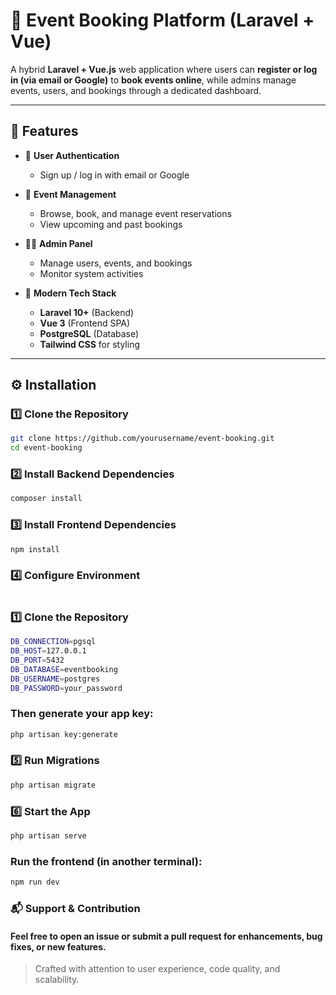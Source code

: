 # 🎉 Event Booking Platform (Laravel + Vue)

A hybrid **Laravel + Vue.js** web application where users can **register or log in (via email or Google)** to **book events online**, while admins manage events, users, and bookings through a dedicated dashboard.

---

## 🚀 Features

- 🔐 **User Authentication**
  - Sign up / log in with email or Google

- 📅 **Event Management**
  - Browse, book, and manage event reservations
  - View upcoming and past bookings

- 🧑‍💼 **Admin Panel**
  - Manage users, events, and bookings
  - Monitor system activities

- 🧱 **Modern Tech Stack**
  - **Laravel 10+** (Backend)
  - **Vue 3** (Frontend SPA)
  - **PostgreSQL** (Database)
  - **Tailwind CSS** for styling

---

## ⚙️ Installation

### 1️⃣ Clone the Repository
```bash
git clone https://github.com/yourusername/event-booking.git
cd event-booking
```
### 2️⃣ Install Backend Dependencies
```bash
composer install
```

### 3️⃣ Install Frontend Dependencies
```bash
npm install
```

### 4️⃣ Configure Environment
```bash


```

### 1️⃣ Clone the Repository
```bash
DB_CONNECTION=pgsql
DB_HOST=127.0.0.1
DB_PORT=5432
DB_DATABASE=eventbooking
DB_USERNAME=postgres
DB_PASSWORD=your_password
```
### Then generate your app key:

```bash
php artisan key:generate
```

### 5️⃣ Run Migrations
```bash
php artisan migrate
```

### 6️⃣ Start the App
```bash
php artisan serve
```

### Run the frontend (in another terminal):
```bash
npm run dev
```

### 📬 Support & Contribution
#### Feel free to open an issue or submit a pull request for enhancements, bug fixes, or new features.

> Crafted with attention to user experience, code quality, and scalability. 

